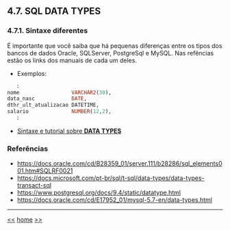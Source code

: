 ## 4.7. SQL DATA TYPES

### 4.7.1. Sintaxe diferentes

É importante que você saiba que há pequenas diferenças entre os tipos dos bancos de dados Oracle, SQLServer, PostgreSql e MySQL. Nas refências estão os links dos manuais de cada um deles.

* Exemplos:
```sql
   :
nome                 VARCHAR2(30),
data_nasc            DATE,
dthr_ult_atualizacao DATETIME,
salario              NUMBER(12,2),
   :

```

* [Sintaxe e tutorial sobre **DATA TYPES** ](https://www.w3schools.com/sql/sql_datatypes.asp)


### Referências

* https://docs.oracle.com/cd/B28359_01/server.111/b28286/sql_elements001.htm#SQLRF0021
* https://docs.microsoft.com/pt-br/sql/t-sql/data-types/data-types-transact-sql
* https://www.postgresql.org/docs/9.4/static/datatype.html
* https://docs.oracle.com/cd/E17952_01/mysql-5.7-en/data-types.html



***

[<<](README_ComandosSqlMaisUtilizados.md)
[home](../README.md)
[>>](README_ModeloDeDados.md)
